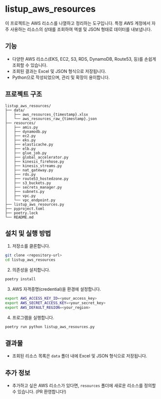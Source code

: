 # listup_aws_resources

이 프로젝트는 AWS 리소스를 나열하고 정리하는 도구입니다. 특정 AWS 계정에서 자주 사용하는 리소스의 상태를 조회하여 엑셀 및 JSON 형태로 데이터를 내보냅니다.

## 기능

- 다양한 AWS 리소스(EKS, EC2, S3, RDS, DynamoDB, Route53, 등)를 손쉽게 조회할 수 있습니다.
- 조회된 결과는 Excel 및 JSON 형식으로 저장됩니다.
- Python으로 작성되었으며, 관리 및 확장이 용이합니다.

## 프로젝트 구조

```shell
listup_aws_resources/
├── data/
│   ├── aws_resources_{timestamp}.xlsx
│   └── aws_resources_raw_{timestamp}.json
├── resources/
│   ├── amis.py
│   ├── dynamodb.py
│   ├── ec2.py
│   ├── eks.py
│   ├── elasticache.py
│   ├── elb.py
│   ├── glue_job.py
│   ├── global_accelerator.py
│   ├── kinesis_firehose.py
│   ├── kinesis_streams.py
│   ├── nat_gateway.py
│   ├── rds.py
│   ├── route53_hostedzone.py
│   ├── s3_buckets.py
│   ├── secrets_manager.py
│   ├── subnets.py
│   ├── vpc.py
│   └── vpc_endpoint.py
├── listup_aws_resources.py
├── pyproject.toml
├── poetry.lock
└── README.md
```

## 설치 및 실행 방법

1. 저장소를 클론합니다.

```bash
git clone <repository-url>
cd listup_aws_resources
```

2. 의존성을 설치합니다.

```bash
poetry install
```

3. AWS 자격증명(credential)을 환경에 설정합니다.

```bash
export AWS_ACCESS_KEY_ID=<your_access_key>
export AWS_SECRET_ACCESS_KEY=<your_secret_key>
export AWS_DEFAULT_REGION=<your_region>
```

4. 프로그램을 실행합니다.

```bash
poetry run python listup_aws_resources.py
```

## 결과물

- 조회된 리소스 목록은 `data` 폴더 내에 Excel 및 JSON 형식으로 저장됩니다.

## 추가 정보

- 추가하고 싶은 AWS 리소스가 있다면, `resources` 폴더에 새로운 리소스를 정의할 수 있습니다. (PR 환영합니다!)